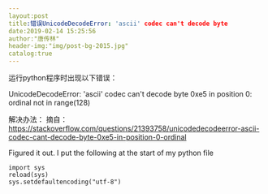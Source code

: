 ```yaml
---
layout:post
title:错误UnicodeDecodeError: 'ascii' codec can't decode byte
date:2019-02-14 15:25:56
author:"唐传林"
header-img:"img/post-bg-2015.jpg"
catalog:true
---
```



运行python程序时出现以下错误：

UnicodeDecodeError: 'ascii' codec can't decode byte 0xe5 in position 0: ordinal not in range(128)

解决办法：
摘自：https://stackoverflow.com/questions/21393758/unicodedecodeerror-ascii-codec-cant-decode-byte-0xe5-in-position-0-ordinal

Figured it out.
I put the following at the start of my python file
```linux
import sys
reload(sys)
sys.setdefaultencoding("utf-8")
```
